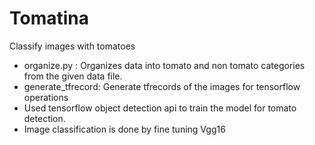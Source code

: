 # Tomatina

Classify images with tomatoes
- organize.py : Organizes data into tomato and non tomato categories from the given data file.
- generate_tfrecord: Generate tfrecords of the images for tensorflow operations
- Used tensorflow object detection api to train the model for tomato detection.
- Image classification is done by fine tuning Vgg16
